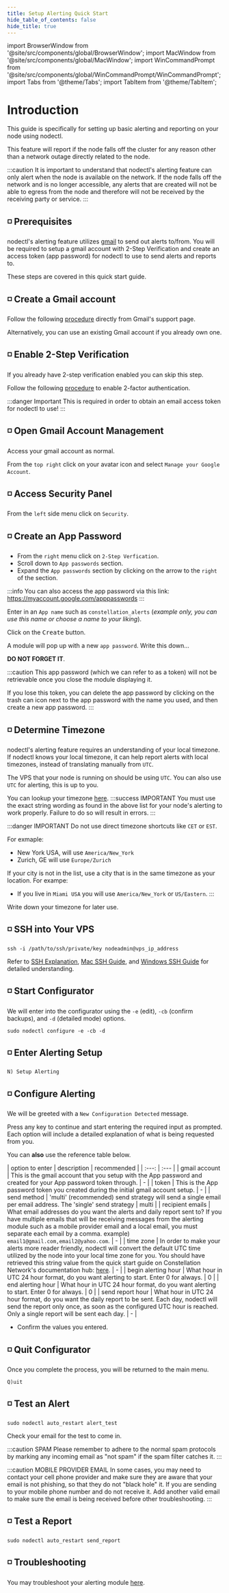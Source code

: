 ```yaml
---
title: Setup Alerting Quick Start
hide_table_of_contents: false
hide_title: true
---
```

import BrowserWindow from '@site/src/components/global/BrowserWindow';
import MacWindow from '@site/src/components/global/MacWindow';
import WinCommandPrompt from '@site/src/components/global/WinCommandPrompt/WinCommandPrompt';
import Tabs from '@theme/Tabs';
import TabItem from '@theme/TabItem';

# Introduction

This guide is specifically for setting up basic alerting and reporting on your node using nodectl.

This feature will report if the node falls off the cluster for any reason other than a network outage directly related to the node.

:::caution
It is important to understand that nodectl's alerting feature can only alert when the node is available on the network.  If the node falls off the network and is no longer accessible, any alerts that are created will not be able to egress from the node and therefore will not be received by the receiving party or service.
:::

## ◽ Prerequisites 
nodectl's alerting feature utilizes [gmail](https://www.gmail.com) to send out alerts to/from.  You will be required to setup a gmail account with 2-Step Verification and create an access token (app password) for nodectl to use to send alerts and reports to.

These steps are covered in this quick start guide.

## ◽ Create a Gmail account
Follow the following [procedure](https://support.google.com/mail/answer/56256?hl=en) directly from Gmail's support page.

Alternatively, you can use an existing Gmail account if you already own one.

## ◽ Enable 2-Step Verification

If you already have 2-step verification enabled you can skip this step.

Follow the following [procedure](https://support.google.com/mail/answer/185839?hl=en&co=GENIE.Platform%3DDesktop&sjid=12848508336786962715-NA) to enable 2-factor authentication.

:::danger Important
This is required in order to obtain an email access token for nodectl to use!
:::

## ◽ Open Gmail Account Management

Access your gmail account as normal.

From the `top right` click on your avatar icon and select `Manage your Google Account`.

## ◽ Access Security Panel

From the `left` side menu click on `Security`.

## ◽ Create an App Password

- From the `right` menu click on `2-Step Verfication`.
- Scroll down to `App passwords` section.
- Expand the `App passwords` section by clicking on the arrow to the `right` of the section.

:::info
You can also access the app password via this link: https://myaccount.google.com/apppasswords
:::

Enter in an `App name` such as `constellation_alerts` (*example only, you can use this name or choose a name to your liking*).

Click on the <kbd>Create</kbd> button.

A module will pop up with a new `app password`.  Write this down... 

**DO NOT FORGET IT**.

:::caution
This app password (which we can refer to as a token) will not be retrievable once you close the module displaying it.

If you lose this token, you can delete the app password by clicking on the trash can icon next to the app password with the name you used, and then create a new app password.
:::

## ◽ Determine Timezone
nodectl's alerting feature requires an understanding of your local timezone. If nodectl knows your local timezone, it can help report alerts with local timezones, instead of translating manually from `UTC`. 

The VPS that your node is running on should be using `UTC`. You can also use `UTC` for alerting, this is up to you.

You can lookup your timezone [here](https://gist.github.com/heyalexej/8bf688fd67d7199be4a1682b3eec7568).
:::success IMPORTANT
You must use the exact string wording as found in the above list for your node's alerting to work properly.  Failure to do so will result in errors.
:::

:::danger IMPORTANT
Do not use direct timezone shortcuts like `CET` or `EST`. 

For exmaple:
- New York USA, will use `America/New_York`
- Zurich, GE will use `Europe/Zurich`

If your city is not in the list, use a city that is in the same timezone as your location.
For exampe:
- If you live in `Miami USA` you will use `America/New_York` or `US/Eastern`.
:::

Write down your timezone for later use.

## ◽ SSH into Your VPS
```
ssh -i /path/to/ssh/private/key nodeadmin@vps_ip_address
```
Refer to [SSH Explanation](/validate/validator/ssh-keys), [Mac SSH Guide](/validate/resources/accessMac), and [Windows SSH Guide](/validate/resources/accessWin)
for detailed understanding.

## ◽ Start Configurator
We will enter into the configurator using the `-e` (edit), `-cb` (confirm backups), and `-d` (detailed mode) options.
```
sudo nodectl configure -e -cb -d
```

## ◽ Enter Alerting Setup
```
N) Setup Alerting
```

## ◽ Configure Alerting
We will be greeted with a `New Configuration Detected` message.

Press any key to continue and start entering the required input as prompted. Each option will include a detailed explanation of what is being requested from you. 

You can **also** use the reference table below.

| option to enter | description | recommended |
| :---: | :--- |
| gmail account | This is the gmail account that you setup with the App password and created for your App password token through. | - |
| token | This is the App password token you created during the initial gmail account setup. | - |
| send method | 'multi' (recommended) send strategy will send a single email per email address.  The 'single' send strategy | multi |
| recipient emails | What email addresses do you want the alerts and daily report sent to?  If you have multiple emails that will be receiving messages from the alerting module such as a mobile provider email and a local email, you must separate each email by a comma. example) `email1@gmail.com,email2@yahoo.com`. | - |
| time zone | In order to make your alerts more reader friendly, nodectl will convert the default UTC time utilized by the node into your local time zone for you. You should have retrieved this string value from the quick start guide on Constellation Network's documentation hub: [here](#-determine-timezone). | - |
| begin alerting hour | What hour in UTC 24 hour format, do you want alerting to start.  Enter 0 for always. | 0 |
| end alerting hour | What hour in UTC 24 hour format, do you want alerting to start.  Enter 0 for always. | 0 |
| send report hour |  What hour in UTC 24 hour format, do you want the daily report to be sent.  Each day, nodectl will send the report only once, as soon as the configured UTC hour is reached. Only a single report will be sent each day. | - |

- Confirm the values you entered.

## ◽ Quit Configurator
Once you complete the process, you will be returned to the main menu.
```
Q)uit
```

## ◽ Test an Alert
```
sudo nodectl auto_restart alert_test
```
Check your email for the test to come in.  

:::caution SPAM
Please remember to adhere to the normal spam protocols by marking any incoming email as "not spam" if the spam filter catches it.
:::

:::caution MOBILE PROVIDER EMAIL
In some cases, you may need to contact your cell phone provider and make sure they are aware that your email is not phishing, so that they do not "black hole" it.  If you are sending to your mobile phone number and do not receive it.  Add another valid email to make sure the email is being received before other troubleshooting.
:::

## ◽ Test a Report
```
sudo nodectl auto_restart send_report
```

## ◽ Troubleshooting
You may troubleshoot your alerting module [here](/validate/troubleshooting/alerting-troubleshoot).